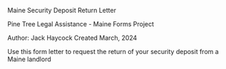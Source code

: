 Maine Security Deposit Return Letter

Pine Tree Legal Assistance - Maine Forms Project

Author: Jack Haycock Created March, 2024

Use this form letter to request the return of your security deposit from a Maine landlord
